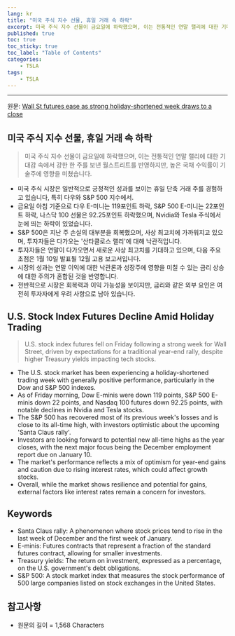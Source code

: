```yaml
---
lang: kr
title: "미국 주식 지수 선물, 휴일 거래 속 하락"
excerpt: 미국 주식 지수 선물이 금요일에 하락했으며, 이는 전통적인 연말 랠리에 대한 기대감 속에서 강한 한 주를 보낸 월스트리트를 반영하지만, 높은 국채 수익률이 기술주에 영향을 미쳤습니다.
published: true
toc: true
toc_sticky: true
toc_label: "Table of Contents"
categories:
    - TSLA
tags:
    - TSLA
---
```


---

  원문: [Wall St futures ease as strong holiday-shortened week draws to a close](https://www.investing.com/news/economy-news/wall-st-futures-ease-as-strong-holidayshortened-week-draws-to-a-close-3789678)

## 미국 주식 지수 선물, 휴일 거래 속 하락

> 미국 주식 지수 선물이 금요일에 하락했으며, 이는 전통적인 연말 랠리에 대한 기대감 속에서 강한 한 주를 보낸 월스트리트를 반영하지만, 높은 국채 수익률이 기술주에 영향을 미쳤습니다.


- 미국 주식 시장은 일반적으로 긍정적인 성과를 보이는 휴일 단축 거래 주를 경험하고 있습니다, 특히 다우와 S&P 500 지수에서.
- 금요일 아침 기준으로 다우 E-미니는 119포인트 하락, S&P 500 E-미니는 22포인트 하락, 나스닥 100 선물은 92.25포인트 하락했으며, Nvidia와 Tesla 주식에서 눈에 띄는 하락이 있었습니다.
- S&P 500은 지난 주 손실의 대부분을 회복했으며, 사상 최고치에 가까워지고 있으며, 투자자들은 다가오는 '산타클로스 랠리'에 대해 낙관적입니다.
- 투자자들은 연말이 다가오면서 새로운 사상 최고치를 기대하고 있으며, 다음 주요 초점은 1월 10일 발표될 12월 고용 보고서입니다.
- 시장의 성과는 연말 이익에 대한 낙관론과 성장주에 영향을 미칠 수 있는 금리 상승에 대한 주의가 혼합된 것을 반영합니다.
- 전반적으로 시장은 회복력과 이익 가능성을 보이지만, 금리와 같은 외부 요인은 여전히 투자자에게 우려 사항으로 남아 있습니다.

## U.S. Stock Index Futures Decline Amid Holiday Trading

> U.S. stock index futures fell on Friday following a strong week for Wall Street, driven by expectations for a traditional year-end rally, despite higher Treasury yields impacting tech stocks.


- The U.S. stock market has been experiencing a holiday-shortened trading week with generally positive performance, particularly in the Dow and S&P 500 indexes.
- As of Friday morning, Dow E-minis were down 119 points, S&P 500 E-minis down 22 points, and Nasdaq 100 futures down 92.25 points, with notable declines in Nvidia and Tesla stocks.
- The S&P 500 has recovered most of its previous week's losses and is close to its all-time high, with investors optimistic about the upcoming 'Santa Claus rally'.
- Investors are looking forward to potential new all-time highs as the year closes, with the next major focus being the December employment report due on January 10.
- The market's performance reflects a mix of optimism for year-end gains and caution due to rising interest rates, which could affect growth stocks.
- Overall, while the market shows resilience and potential for gains, external factors like interest rates remain a concern for investors.

## Keywords

- Santa Claus rally: A phenomenon where stock prices tend to rise in the last week of December and the first week of January.
- E-minis: Futures contracts that represent a fraction of the standard futures contract, allowing for smaller investments.
- Treasury yields: The return on investment, expressed as a percentage, on the U.S. government's debt obligations.
- S&P 500: A stock market index that measures the stock performance of 500 large companies listed on stock exchanges in the United States.

## 참고사항

- 원문의 길이 = 1,568 Characters

